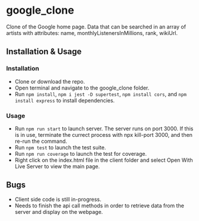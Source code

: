 # google_clone
Clone of the Google home page. Data that can be searched in an array of artists with attributes: name, monthlyListenersInMillions, rank, wikiUrl.

## Installation & Usage
### Installation
* Clone or download the repo.
* Open terminal and navigate to the google_clone folder.
* Run `npm install`, `npm i jest -D supertest`, `npm install cors`, and `npm install express` to install dependencies.

### Usage
* Run `npm run start` to launch server. The server runs on port 3000. If this is in use, terminate the currect process with npx kill-port 3000, and then re-run the command.
* Run `npm test` to launch the test suite.
* Run `npm run coverage` to launch the test for coverage.
* Right click on the index.html file in the client folder and select Open With Live Server to view the main page.

## Bugs
* Client side code is still in-progress.
* Needs to finish the api call methods in order to retrieve data from the server and display on the webpage.
